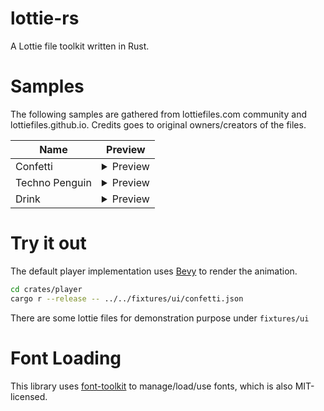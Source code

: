 # lottie-rs
A Lottie file toolkit written in Rust.


# Samples

The following samples are gathered from lottiefiles.com community and lottiefiles.github.io. Credits
goes to original owners/creators of the files.

| **Name** | **Preview** |
|----------|-------------|
| Confetti | <details><summary>Preview</summary><video  src="https://user-images.githubusercontent.com/4921289/171586211-ba4ea8fe-fe91-4f91-a6ef-36e86ed3f12e.mp4"/></details> |
| Techno Penguin | <details><summary>Preview</summary><video  src="https://user-images.githubusercontent.com/4921289/171589321-8e9a812e-2b74-4395-963b-af868371b1da.mp4"/></details> |
| Drink | <details><summary>Preview</summary><video  src="https://user-images.githubusercontent.com/4921289/171589992-0dbb0280-b5cf-42fc-bace-2439c7e2ace6.mp4"/></details> |

# Try it out

The default player implementation uses [Bevy](https://github.com/bevyengine/bevy) to render the animation.

```bash
cd crates/player
cargo r --release -- ../../fixtures/ui/confetti.json
```

There are some lottie files for demonstration purpose under `fixtures/ui`

# Font Loading

This library uses [font-toolkit](https://github.com/alibaba/font-toolkit) to manage/load/use fonts, which
is also MIT-licensed.
